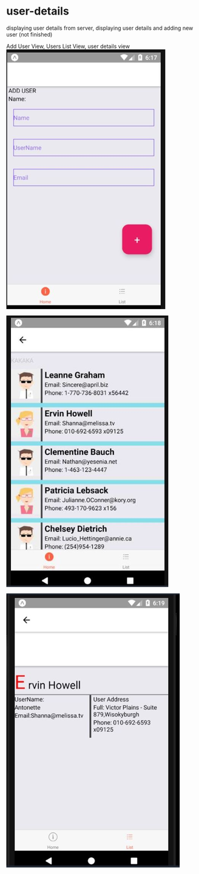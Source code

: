 # user-details
displaying user details from server, displaying user details and adding new user (not finished)


Add User View, Users List View, user details view
  ![Alt text](assets/icons/user-add.JPG?raw=true "Title")

![Alt text](assets/icons/user-list.JPG?raw=true "Title")

![Alt text](assets/icons/user-details.JPG?raw=true "Title")



